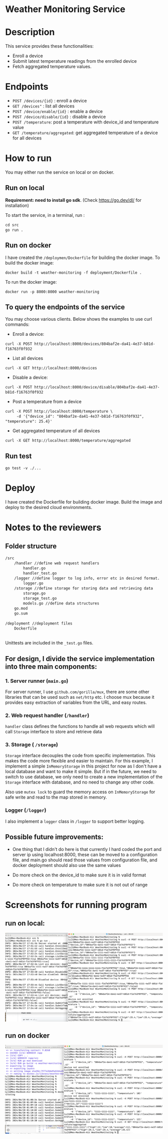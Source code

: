 # Weather Monitoring Service

# Description
This service provides these functionalities:
  - Enroll a device
  - Submit latest temperature readings from the enrolled device
  - Fetch aggregated temperature values.


# Endpoints

- `POST /devices/{id}` : enroll a device
- `GET /devices"` : list all devices
- `POST /device/enable/{id}` : enable a device 
- `POST /device/disable/{id}` : disable a device
- `POST /temperature`: post a temperature with device_id and temperature value
- `GET /temperature/aggregated`: get aggregated temperature of a device for all devices


# How to run 
You may either run the service on local or on docker.  
## Run on local
**Requirement: need to install go sdk**. (Check https://go.dev/dl/ for installation)

To start the service, in a terminal, run :
```
cd src
go run .
```

## Run on docker
I have created the `/deploymen/Dockerfile` for building the docker image. To build the docker image:
```
docker build -t weather-monitoring -f deployment/Dockerfile .
```
To run the docker image:
```
docker run -p 8000:8000 weather-monitoring                   
```

## To query the endpoints of the service
You may choose various clients. Below shows the examples to use curl commands:

- Enroll a device:
```
curl -X POST http://localhost:8000/devices/804baf2e-da41-4e37-b81d-f16763f0f932        
```

- List all devices
```
curl -X GET http://localhost:8000/devices                                            
```

- Disable a device:
```
curl -X POST http://localhost:8000/device/disable/804baf2e-da41-4e37-b81d-f16763f0f932        
```

- Post a temperature from a device
```
curl -X POST http://localhost:8000/temperature \
     -d '{"device_id": "804baf2e-da41-4e37-b81d-f16763f0f932", "temperature": 25.4}'
```

- Get aggregated temperature of all devices
```
curl -X GET http://localhost:8000/temperature/aggregated
```



## Run test
```
go test -v ./...
```


# Deploy 
I have created the Dockerfile for building docker image. Build the image and deploy to the desired cloud environments.


# Notes to the reviewers

## Folder structure
```
/src
    /handler //define web request handlers
        handler.go
        handler_test.go
    /logger //define logger to log info, error etc in desired format.
        logger.go
    /storage //define storage for storing data and retrieving data
        storage.go
        storage_test.go
        models.go //define data structures
    go.mod
    go.sum

/deployment //deployment files
    Dockerfile
        
```
Unittests are included in the `_test.go` files.

## For design, I divide the service implementation into three main components:

### 1. Server runner (`main.go`)
  For server runner, I use `github.com/gorilla/mux`, there are some other libraries that can be used such as `net/http` etc. I choose mux because it provides easy extraction of variables from the URL, and easy routes. 

### 2. Web request handler (`/handler`)
  
  `handler` class  defines the functions to handle all web requests which will call `Storage` interface to store and retrieve data

 ### 3. Storage ( `/storage`)
  
  `Storage` interface decouples the code from specific implementation. This makes the code more flexible and easier to maintain. For this example, I implement a simple `InMemoryStorage` in this project for now as I don't have a local database and want to make it simple. But if in the future, we need to switch to use database, we only need to create a new implementation of the `Storage` interface with database, and no need to change any other code.

  Also use `mutex lock` to guard the memory access on `InMemoryStorage` for safe write and read to the map stored in memory.


### Logger (`/logger`)
I also implement a `logger` class in `/logger` to support better logging. 


## Possible future improvements:
- One  thing that I didn't do here is that currently I hard coded the port and server ip using localhost:8000, these can be moved to a configuration file, and main.go should read those values from configuration file, and docker deployment should also use the same values 

- Do more check on the device_id to make sure it is in valid format
- Do more check on temperature to make sure it is not out of range


# Screenshots for running program

## run on local:
![My Image Description](screenshots/Screenshot1.png)

## run on docker
![My Image Description](screenshots/Screenshot2.png)